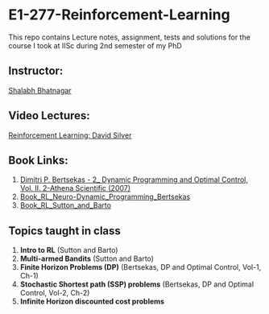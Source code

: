 # E1-277-Reinforcement-Learning
This repo contains Lecture notes, assignment, tests and solutions for the course I took at IISc during 2nd semester of my PhD

## Instructor:
[Shalabh Bhatnagar](https://www.csa.iisc.ac.in/~shalabh/index.html) 

## Video Lectures:
[Reinforcement Learning: David Silver](https://www.youtube.com/playlist?list=PLzuuYNsE1EZAXYR4FJ75jcJseBmo4KQ9-)

## Book Links:
1. [Dimitri P. Bertsekas - 2_ Dynamic Programming and Optimal Control, Vol. II. 2-Athena Scientific (2007)](https://drive.google.com/file/d/1Tns86us-mp5XL50OlBw1ldQMoibiO5VJ/view?usp=sharing)
2. [Book_RL_Neuro-Dynamic_Programming_Bertsekas](https://drive.google.com/file/d/1855kAlYydnhHBOUQOhVJOQshzikXAHpC/view?usp=sharing)
3. [Book_RL_Sutton_and_Barto](https://drive.google.com/file/d/14rBt0MtnTe28vP_cI-JA41tB05z1A3PN/view?usp=sharing)

## Topics taught in class
1. **Intro to RL** (Sutton and Barto)
2. **Multi-armed Bandits** (Sutton and Barto)
3. **Finite Horizon Problems (DP)** (Bertsekas, DP and Optimal Control, Vol-1, Ch-1)
4. **Stochastic Shortest path (SSP) problems** (Bertsekas, DP and Optimal Control, Vol-2, Ch-2)
5. **Infinite Horizon discounted cost problems**
